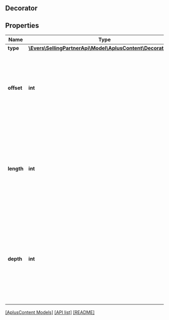 ## Decorator

## Properties

Name | Type | Description | Notes
------------ | ------------- | ------------- | -------------
**type** | [**\Evers\SellingPartnerApi\Model\AplusContent\DecoratorType**](DecoratorType.md) |  | [optional]
**offset** | **int** | The starting character of this decorator within the content string. Use zero for the first character. | [optional]
**length** | **int** | The number of content characters to alter with this decorator. Decorators such as line breaks can have zero length and fit between characters. | [optional]
**depth** | **int** | The relative intensity or variation of this decorator. Decorators such as bullet-points, for example, can have multiple indentation depths. | [optional]

[[AplusContent Models]](../) [[API list]](../../Api) [[README]](../../../README.md)
